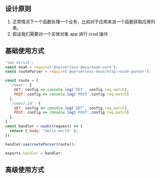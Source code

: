 ## 设计原则

1. 正常情况下一个函数处理一个业务，比如对于应用来说一个函数获取应用列表。
2. 假设我们需要对一个实体对象 app 进行 crud 操作


## 基础使用方式

```javascript
'use strict';
const noah = require('@serverless-devs/noah-core');
const routeParser = require('@serverless-devs/http-route-parser');

const route = {
  '/user': {
    GET: config => console.log('GET', config.req.match),
    POST: config => console.log('POST',config.req.match)
  },
  '/user/:id': {
    GET: config => console.log('GET', config.req.match),
    POST: config => console.log('POST',config.req.match)
  },
}
const handler = noah((request) => {
  return { body: 'hello world' };
});

handler.use(routeParser(route));

exports.handler = handler;
```

## 高级使用方式
